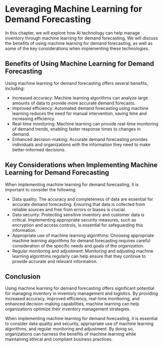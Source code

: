 Leveraging Machine Learning for Demand Forecasting
=========================================================================================

In this chapter, we will explore how AI technology can help manage inventory through machine learning for demand forecasting. We will discuss the benefits of using machine learning for demand forecasting, as well as some of the key considerations when implementing these technologies.

Benefits of Using Machine Learning for Demand Forecasting
---------------------------------------------------------

Using machine learning for demand forecasting offers several benefits, including:

* Increased accuracy: Machine learning algorithms can analyze large amounts of data to provide more accurate demand forecasts.
* Improved efficiency: Automated demand forecasting using machine learning reduces the need for manual intervention, saving time and increasing efficiency.
* Real-time monitoring: Machine learning can provide real-time monitoring of demand trends, enabling faster response times to changes in demand.
* Enhanced decision-making: Accurate demand forecasting provides individuals and organizations with the information they need to make better-informed decisions.

Key Considerations when Implementing Machine Learning for Demand Forecasting
----------------------------------------------------------------------------

When implementing machine learning for demand forecasting, it is important to consider the following:

* Data quality: The accuracy and completeness of data are essential for accurate demand forecasting. Ensuring that data is collected from reliable sources and free from errors or biases is crucial.
* Data security: Protecting sensitive inventory and customer data is critical. Implementing appropriate security measures, such as encryption and access controls, is essential for safeguarding this information.
* Appropriate use of machine learning algorithms: Choosing appropriate machine learning algorithms for demand forecasting requires careful consideration of the specific needs and goals of the organization.
* Regular monitoring and adjustment: Monitoring and adjusting machine learning algorithms regularly can help ensure that they continue to provide accurate and relevant information.

Conclusion
----------

Using machine learning for demand forecasting offers significant potential for managing inventory in inventory management and logistics. By providing increased accuracy, improved efficiency, real-time monitoring, and enhanced decision-making capabilities, machine learning can help organizations optimize their inventory management strategies.

When implementing machine learning for demand forecasting, it is essential to consider data quality and security, appropriate use of machine learning algorithms, and regular monitoring and adjustment. By doing so, organizations can harness the benefits of machine learning while maintaining ethical and compliant business practices.

